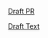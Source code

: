 [Draft PR](https://github.com/vmware-tanzu/cartographer/pull/274)

[Draft Text](https://github.com/paulcwarren/cartographer/blob/rfc-0014-change-tracking/rfc/rfc-0014-change-tracking.md)
